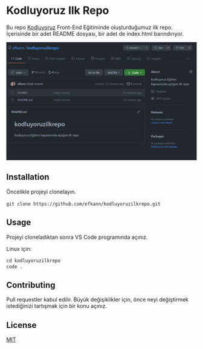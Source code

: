 # Kodluyoruz Ilk Repo

Bu repo [Kodluyoruz](https://www.kodluyoruz.org/) Front-End Eğitiminde oluşturduğumuz ilk repo. İçerisinde bir adet README dosyası, bir adet de index.html barındırıyor.

![A picture of my first repo](/images/repo.png 'Picture of my first repo')

## Installation

Öncelikle projeyi clonelayın.

`git clone https://github.com/efkann/kodluyoruzilkrepo.git`

## Usage

Projeyi cloneladıktan sonra VS Code programında açınız.

Linux için:

```
cd kodluyoruzilkrepo
code .
```

## Contributing

Pull requestler kabul edilir. Büyük değişiklikler için, önce neyi değiştirmek istediğinizi tartışmak için bir konu açınız.

## License

[MIT](https://choosealicense.com/licenses/mit/)
